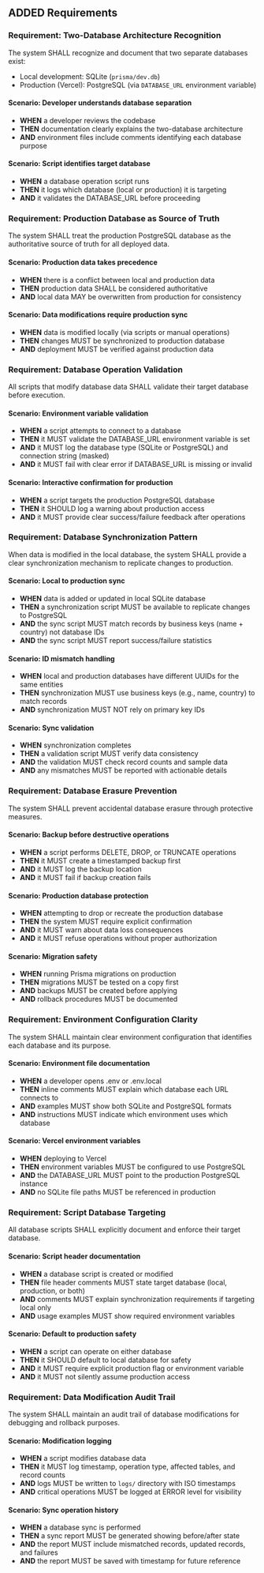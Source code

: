 ## ADDED Requirements

### Requirement: Two-Database Architecture Recognition
The system SHALL recognize and document that two separate databases exist:
- Local development: SQLite (`prisma/dev.db`)
- Production (Vercel): PostgreSQL (via `DATABASE_URL` environment variable)

#### Scenario: Developer understands database separation
- **WHEN** a developer reviews the codebase
- **THEN** documentation clearly explains the two-database architecture
- **AND** environment files include comments identifying each database purpose

#### Scenario: Script identifies target database
- **WHEN** a database operation script runs
- **THEN** it logs which database (local or production) it is targeting
- **AND** it validates the DATABASE_URL before proceeding

### Requirement: Production Database as Source of Truth
The system SHALL treat the production PostgreSQL database as the authoritative source of truth for all deployed data.

#### Scenario: Production data takes precedence
- **WHEN** there is a conflict between local and production data
- **THEN** production data SHALL be considered authoritative
- **AND** local data MAY be overwritten from production for consistency

#### Scenario: Data modifications require production sync
- **WHEN** data is modified locally (via scripts or manual operations)
- **THEN** changes MUST be synchronized to production database
- **AND** deployment MUST be verified against production data

### Requirement: Database Operation Validation
All scripts that modify database data SHALL validate their target database before execution.

#### Scenario: Environment variable validation
- **WHEN** a script attempts to connect to a database
- **THEN** it MUST validate the DATABASE_URL environment variable is set
- **AND** it MUST log the database type (SQLite or PostgreSQL) and connection string (masked)
- **AND** it MUST fail with clear error if DATABASE_URL is missing or invalid

#### Scenario: Interactive confirmation for production
- **WHEN** a script targets the production PostgreSQL database
- **THEN** it SHOULD log a warning about production access
- **AND** it MUST provide clear success/failure feedback after operations

### Requirement: Database Synchronization Pattern
When data is modified in the local database, the system SHALL provide a clear synchronization mechanism to replicate changes to production.

#### Scenario: Local to production sync
- **WHEN** data is added or updated in local SQLite database
- **THEN** a synchronization script MUST be available to replicate changes to PostgreSQL
- **AND** the sync script MUST match records by business keys (name + country) not database IDs
- **AND** the sync script MUST report success/failure statistics

#### Scenario: ID mismatch handling
- **WHEN** local and production databases have different UUIDs for the same entities
- **THEN** synchronization MUST use business keys (e.g., name, country) to match records
- **AND** synchronization MUST NOT rely on primary key IDs

#### Scenario: Sync validation
- **WHEN** synchronization completes
- **THEN** a validation script MUST verify data consistency
- **AND** the validation MUST check record counts and sample data
- **AND** any mismatches MUST be reported with actionable details

### Requirement: Database Erasure Prevention
The system SHALL prevent accidental database erasure through protective measures.

#### Scenario: Backup before destructive operations
- **WHEN** a script performs DELETE, DROP, or TRUNCATE operations
- **THEN** it MUST create a timestamped backup first
- **AND** it MUST log the backup location
- **AND** it MUST fail if backup creation fails

#### Scenario: Production database protection
- **WHEN** attempting to drop or recreate the production database
- **THEN** the system MUST require explicit confirmation
- **AND** it MUST warn about data loss consequences
- **AND** it MUST refuse operations without proper authorization

#### Scenario: Migration safety
- **WHEN** running Prisma migrations on production
- **THEN** migrations MUST be tested on a copy first
- **AND** backups MUST be created before applying
- **AND** rollback procedures MUST be documented

### Requirement: Environment Configuration Clarity
The system SHALL maintain clear environment configuration that identifies each database and its purpose.

#### Scenario: Environment file documentation
- **WHEN** a developer opens .env or .env.local
- **THEN** inline comments MUST explain which database each URL connects to
- **AND** examples MUST show both SQLite and PostgreSQL formats
- **AND** instructions MUST indicate which environment uses which database

#### Scenario: Vercel environment variables
- **WHEN** deploying to Vercel
- **THEN** environment variables MUST be configured to use PostgreSQL
- **AND** the DATABASE_URL MUST point to the production PostgreSQL instance
- **AND** no SQLite file paths MUST be referenced in production

### Requirement: Script Database Targeting
All database scripts SHALL explicitly document and enforce their target database.

#### Scenario: Script header documentation
- **WHEN** a database script is created or modified
- **THEN** file header comments MUST state target database (local, production, or both)
- **AND** comments MUST explain synchronization requirements if targeting local only
- **AND** usage examples MUST show required environment variables

#### Scenario: Default to production safety
- **WHEN** a script can operate on either database
- **THEN** it SHOULD default to local database for safety
- **AND** it MUST require explicit production flag or environment variable
- **AND** it MUST not silently assume production access

### Requirement: Data Modification Audit Trail
The system SHALL maintain an audit trail of database modifications for debugging and rollback purposes.

#### Scenario: Modification logging
- **WHEN** a script modifies database data
- **THEN** it MUST log timestamp, operation type, affected tables, and record counts
- **AND** logs MUST be written to `logs/` directory with ISO timestamps
- **AND** critical operations MUST be logged at ERROR level for visibility

#### Scenario: Sync operation history
- **WHEN** a database sync is performed
- **THEN** a sync report MUST be generated showing before/after state
- **AND** the report MUST include mismatched records, updated records, and failures
- **AND** the report MUST be saved with timestamp for future reference
